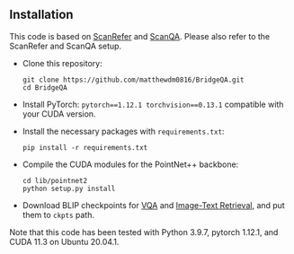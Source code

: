 ## Installation

This code is based on [ScanRefer](https://github.com/daveredrum/ScanRefer) and [ScanQA](https://github.com/ATR-DBI/ScanQA/). Please also refer to the ScanRefer and ScanQA setup.

- Clone this repository:
    ```shell
    git clone https://github.com/matthewdm0816/BridgeQA.git
    cd BridgeQA
    ```

- Install PyTorch: `pytorch==1.12.1 torchvision==0.13.1` compatible with your CUDA version.

- Install the necessary packages with `requirements.txt`:
    ```shell
    pip install -r requirements.txt
    ```

- Compile the CUDA modules for the PointNet++ backbone:
    ```shell
    cd lib/pointnet2
    python setup.py install
    ```
- Download BLIP checkpoints for [VQA](https://storage.googleapis.com/sfr-vision-language-research/BLIP/models/model_base_vqa_capfilt_large.pth) and [Image-Text Retrieval](https://storage.googleapis.com/sfr-vision-language-research/BLIP/models/model_large_retrieval_coco.pth), and put them to `ckpts` path.

Note that this code has been tested with Python 3.9.7, pytorch 1.12.1, and CUDA 11.3 on Ubuntu 20.04.1.
